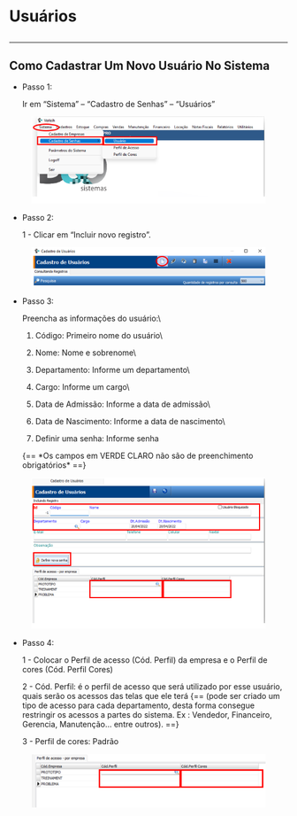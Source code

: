 # Usuários

##

***

## Como Cadastrar Um Novo Usuário No Sistema

*   Passo 1:

    Ir em “Sistema” – “Cadastro de Senhas” – “Usuários”

<figure><img src="../../.gitbook/assets/image (177).png" alt=""><figcaption></figcaption></figure>

*   Passo 2:

    1 - Clicar em “Incluir novo registro”.

<figure><img src="../../.gitbook/assets/image (178).png" alt=""><figcaption></figcaption></figure>

*   Passo 3:

    Preencha as informações do usuário:\


    1. Código: Primeiro nome do usuário\

    2. Nome: Nome e sobrenome\

    3. Departamento: Informe um departamento\

    4. Cargo: Informe um cargo\

    5. Data de Admissão: Informe a data de admissão\

    6. Data de Nascimento: Informe a data de nascimento\

    7. Definir uma senha: Informe senha

    {== \*Os campos em VERDE CLARO não são de preenchimento obrigatórios\* ==}

<figure><img src="../../.gitbook/assets/image (179).png" alt=""><figcaption></figcaption></figure>

*   Passo 4:

    1 - Colocar o Perfil de acesso (Cód. Perfil) da empresa e o Perfil de cores (Cód. Perfil Cores)

    2 - Cód. Perfil: é o perfil de acesso que será utilizado por esse usuário, quais serão os acessos das telas que ele terá {== (pode ser criado um tipo de acesso para cada departamento, desta forma consegue restringir os acessos a partes do sistema. Ex : Vendedor, Financeiro, Gerencia, Manutenção... entre outros). ==}

    3 - Perfil de cores: Padrão

<figure><img src="../../.gitbook/assets/image (180).png" alt=""><figcaption></figcaption></figure>

